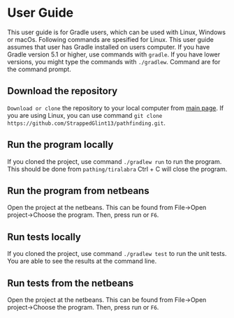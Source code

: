 # User Guide

This user guide is for Gradle users, which can be used with Linux, Windows or macOs. Following commands are spesified for Linux. This user guide assumes that user has Gradle installed on users computer. If you have Gradle version 5.1 or higher, use commands with `gradle`. If you have lower versions, you might type the commands with `./gradlew`. Command are for the command prompt. 

## Download the repository

`Download or clone` the repository to your local computer from [main page](https://github.com/StrappedGlint13/pathfinding). If you are using Linux, you can use command `git clone https://github.com/StrappedGlint13/pathfinding.git`. 

## Run the program locally

If you cloned the project, use command `./gradlew run` to run the program. This should be done from `pathing/tiralabra` Ctrl + C will close the program.

## Run the program from netbeans

Open the project at the netbeans. This can be found from File->Open project->Choose the program. Then, press run or `F6`.

## Run tests locally

If you cloned the project, use command `./gradlew test` to run the unit tests. You are able to see the results at the command line. 

## Run tests from the netbeans

Open the project at the netbeans. This can be found from File->Open project->Choose the program. Then, press run or `F6`.
